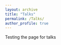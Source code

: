 ```yaml
---
layout: archive
title: "Talks"
permalink: /Talks/
author_profile: true
---
```


Testing the page for talks 
